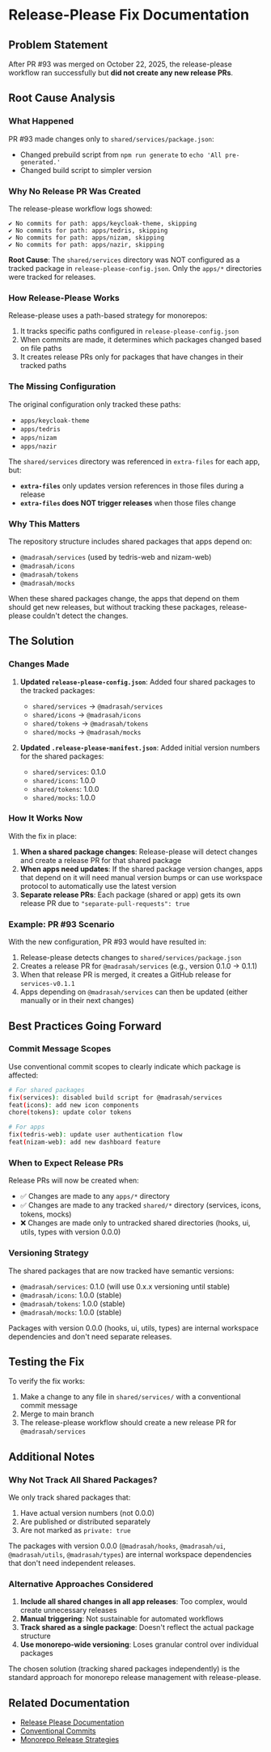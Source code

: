 # Release-Please Fix Documentation

## Problem Statement

After PR #93 was merged on October 22, 2025, the release-please workflow ran successfully but **did not create any new release PRs**.

## Root Cause Analysis

### What Happened

PR #93 made changes only to `shared/services/package.json`:
- Changed prebuild script from `npm run generate` to `echo 'All pre-generated.'`
- Changed build script to simpler version

### Why No Release PR Was Created

The release-please workflow logs showed:
```
✔ No commits for path: apps/keycloak-theme, skipping
✔ No commits for path: apps/tedris, skipping
✔ No commits for path: apps/nizam, skipping
✔ No commits for path: apps/nazir, skipping
```

**Root Cause**: The `shared/services` directory was NOT configured as a tracked package in `release-please-config.json`. Only the `apps/*` directories were tracked for releases.

### How Release-Please Works

Release-please uses a path-based strategy for monorepos:
1. It tracks specific paths configured in `release-please-config.json`
2. When commits are made, it determines which packages changed based on file paths
3. It creates release PRs only for packages that have changes in their tracked paths

### The Missing Configuration

The original configuration only tracked these paths:
- `apps/keycloak-theme`
- `apps/tedris`
- `apps/nizam`
- `apps/nazir`

The `shared/services` directory was referenced in `extra-files` for each app, but:
- **`extra-files`** only updates version references in those files during a release
- **`extra-files` does NOT trigger releases** when those files change

### Why This Matters

The repository structure includes shared packages that apps depend on:
- `@madrasah/services` (used by tedris-web and nizam-web)
- `@madrasah/icons`
- `@madrasah/tokens`
- `@madrasah/mocks`

When these shared packages change, the apps that depend on them should get new releases, but without tracking these packages, release-please couldn't detect the changes.

## The Solution

### Changes Made

1. **Updated `release-please-config.json`**: Added four shared packages to the tracked packages:
   - `shared/services` → `@madrasah/services`
   - `shared/icons` → `@madrasah/icons`
   - `shared/tokens` → `@madrasah/tokens`
   - `shared/mocks` → `@madrasah/mocks`

2. **Updated `.release-please-manifest.json`**: Added initial version numbers for the shared packages:
   - `shared/services`: 0.1.0
   - `shared/icons`: 1.0.0
   - `shared/tokens`: 1.0.0
   - `shared/mocks`: 1.0.0

### How It Works Now

With the fix in place:

1. **When a shared package changes**: Release-please will detect changes and create a release PR for that shared package
2. **When apps need updates**: If the shared package version changes, apps that depend on it will need manual version bumps or can use workspace protocol to automatically use the latest version
3. **Separate release PRs**: Each package (shared or app) gets its own release PR due to `"separate-pull-requests": true`

### Example: PR #93 Scenario

With the new configuration, PR #93 would have resulted in:
1. Release-please detects changes to `shared/services/package.json`
2. Creates a release PR for `@madrasah/services` (e.g., version 0.1.0 → 0.1.1)
3. When that release PR is merged, it creates a GitHub release for `services-v0.1.1`
4. Apps depending on `@madrasah/services` can then be updated (either manually or in their next changes)

## Best Practices Going Forward

### Commit Message Scopes

Use conventional commit scopes to clearly indicate which package is affected:

```bash
# For shared packages
fix(services): disabled build script for @madrasah/services
feat(icons): add new icon components
chore(tokens): update color tokens

# For apps
fix(tedris-web): update user authentication flow
feat(nizam-web): add new dashboard feature
```

### When to Expect Release PRs

Release PRs will now be created when:
- ✅ Changes are made to any `apps/*` directory
- ✅ Changes are made to any tracked `shared/*` directory (services, icons, tokens, mocks)
- ❌ Changes are made only to untracked shared directories (hooks, ui, utils, types with version 0.0.0)

### Versioning Strategy

The shared packages that are now tracked have semantic versions:
- `@madrasah/services`: 0.1.0 (will use 0.x.x versioning until stable)
- `@madrasah/icons`: 1.0.0 (stable)
- `@madrasah/tokens`: 1.0.0 (stable)
- `@madrasah/mocks`: 1.0.0 (stable)

Packages with version 0.0.0 (hooks, ui, utils, types) are internal workspace dependencies and don't need separate releases.

## Testing the Fix

To verify the fix works:

1. Make a change to any file in `shared/services/` with a conventional commit message
2. Merge to main branch
3. The release-please workflow should create a new release PR for `@madrasah/services`

## Additional Notes

### Why Not Track All Shared Packages?

We only track shared packages that:
1. Have actual version numbers (not 0.0.0)
2. Are published or distributed separately
3. Are not marked as `private: true`

The packages with version 0.0.0 (`@madrasah/hooks`, `@madrasah/ui`, `@madrasah/utils`, `@madrasah/types`) are internal workspace dependencies that don't need independent releases.

### Alternative Approaches Considered

1. **Include all shared changes in all app releases**: Too complex, would create unnecessary releases
2. **Manual triggering**: Not sustainable for automated workflows
3. **Track shared as a single package**: Doesn't reflect the actual package structure
4. **Use monorepo-wide versioning**: Loses granular control over individual packages

The chosen solution (tracking shared packages independently) is the standard approach for monorepo release management with release-please.

## Related Documentation

- [Release Please Documentation](https://github.com/googleapis/release-please)
- [Conventional Commits](https://www.conventionalcommits.org/)
- [Monorepo Release Strategies](https://github.com/googleapis/release-please#monorepo-support)
